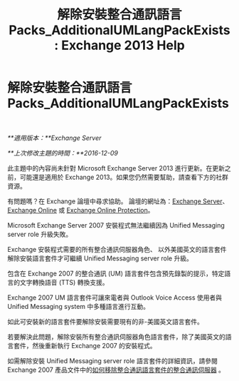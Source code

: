 ﻿---
title: '解除安裝整合通訊語言 Packs_AdditionalUMLangPackExists: Exchange 2013 Help'
TOCTitle: 解除安裝整合通訊語言 Packs_AdditionalUMLangPackExists
ms:assetid: 3a7e2621-0553-44f5-8029-c72fea25af3c
ms:mtpsurl: https://technet.microsoft.com/zh-tw/library/ms.exch.setupreadiness.additionalumlangpackexists(v=EXCHG.150)
ms:contentKeyID: 50472988
ms.date: 05/21/2018
mtps_version: v=EXCHG.150
ms.translationtype: MT
---

# 解除安裝整合通訊語言 Packs\_AdditionalUMLangPackExists

 

_**適用版本：**Exchange Server_

_**上次修改主題的時間：**2016-12-09_

此主題中的內容尚未針對 Microsoft Exchange Server 2013 進行更新。在更新之前，可能還是適用於 Exchange 2013。如果您仍然需要幫助，請查看下方的社群資源。

有問題嗎？在 Exchange 論壇中尋求協助。 論壇的網址為：[Exchange Server](https://go.microsoft.com/fwlink/p/?linkid=60612)、 [Exchange Online](https://go.microsoft.com/fwlink/p/?linkid=267542) 或 [Exchange Online Protection](https://go.microsoft.com/fwlink/p/?linkid=285351)。

Microsoft Exchange Server 2007 安裝程式無法繼續因為 Unified Messaging server role 升級失敗。

Exchange 安裝程式需要的所有整合通訊伺服器角色、 以外美國英文的語言套件解除安裝語言套件才可繼續 Unified Messaging server role 升級。

包含在 Exchange 2007 的整合通訊 (UM) 語言套件包含預先錄製的提示，特定語言的文字轉換語音 (TTS) 轉換支援。

Exchange 2007 UM 語言套件可讓來電者與 Outlook Voice Access 使用者與 Unified Messaging system 中多種語言進行互動。

如此可安裝新的語言套件要解除安裝需要現有的非-美國英文語言套件。

若要解決此問題，解除安裝所有整合通訊伺服器角色語言套件，除了美國英文的語言套件，然後重新執行 Exchange 2007 的安裝程式。

如需解除安裝 Unified Messaging server role 語言套件的詳細資訊，請參閱 Exchange 2007 產品文件中的[如何移除整合通訊語言套件的整合通訊伺服器](https://go.microsoft.com/fwlink/?linkid=85973) 。

